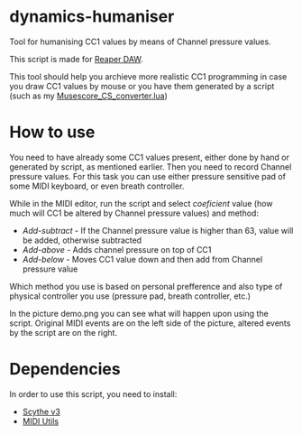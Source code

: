 # dynamics-humaniser
Tool for humanising CC1 values by means of Channel pressure values.

This script is made for [Reaper DAW](https://www.reaper.fm/).

This tool should help you archieve more realistic CC1 programming in case you draw CC1 values by mouse or you have them generated by a script (such as my [Musescore_CS_converter.lua](https://github.com/3YY3/musescore4-CS-converter/))

# How to use
You need to have already some CC1 values present, either done by hand or generated by script, as mentioned earlier. Then you need to record Channel pressure values. For this task you can use either pressure sensitive pad of some MIDI keyboard, or even breath controller.

While in the MIDI editor, run the script and select *coeficient* value (how much will CC1 be altered by Channel pressure values) and method:
- *Add-subtract* - If the Channel pressure value is higher than 63, value will be added, otherwise subtracted
- *Add-above* - Adds channel pressure on top of CC1
- *Add-below* - Moves CC1 value down and then add from Channel pressure value

Which method you use is based on personal prefference and also type of physical controller you use (pressure pad, breath controller, etc.)

In the picture demo.png you can see what will happen upon using the script. Original MIDI events are on the left side of the picture, altered events by the script are on the right.

# Dependencies
In order to use this script, you need to install:
- [Scythe v3](https://jalovatt.github.io/scythe/#/)
- [MIDI Utils](https://forum.cockos.com/showthread.php?p=2630436)
